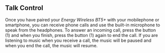 ## Talk Control

Once you have paired your *Energy Wireless BT5+* with your mobilephone or smartphone, you can receive phone calls and use the built-in microphone to speak from the headphones. To answer an incoming call, press the button (1) and when you finish, press the button (1) again to end the call. If you are listening to music when you receive a call, the music will be paused and when you end the call, the music will resume.


